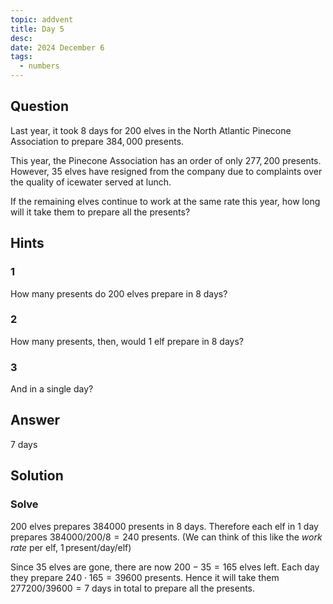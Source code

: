 ```yaml
---
topic: addvent
title: Day 5
desc: 
date: 2024 December 6
tags:
  - numbers
---
```



## Question

Last year, it took $8$ days for $200$ elves in the North Atlantic Pinecone Association to prepare $384,000$ presents.

This year, the Pinecone Association has an order of only $277,200$ presents. However, $35$ elves have resigned from the company due to complaints over the quality of icewater served at lunch.

If the remaining elves continue to work at the same rate this year, how long will it take them to prepare all the presents?


## Hints

### 1
How many presents do 200 elves prepare in 8 days?

### 2
How many presents, then, would 1 elf prepare in 8 days?

### 3
And in a single day?


## Answer
7 days


## Solution

### Solve
$200$ elves prepares $384000$ presents in $8$ days. Therefore each elf in 1 day prepares $384000 / 200 / 8 = 240$ presents. (We can think of this like the *work rate* per elf, $1 \, \text{present} / \text{day} / \text{elf}$)

Since $35$ elves are gone, there are now $200 - 35 = 165$ elves left. Each day they prepare $240 \cdot 165 = 39600$ presents. Hence it will take them $277200 / 39600 = 7$ days in total to prepare all the presents.
